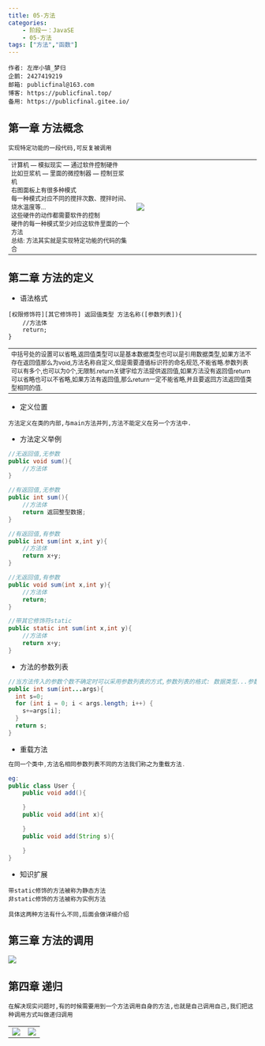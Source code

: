 ```yaml
---
title: 05-方法
categories: 
	- 阶段一：JavaSE
	- 05-方法
tags: ["方法","函数"]
---
```


```
作者: 左岸小镇_梦归
企鹅: 2427419219
邮箱: publicfinal@163.com
博客: https://publicfinal.top/
备用: https://publicfinal.gitee.io/
```

## 第一章 方法概念

<!-- more -->

```
实现特定功能的一段代码,可反复被调用
```

<table>
	<tbody>
		<tr>
			<td style="font-size:12px;width:50%;">
				计算机 — 模拟现实 — 通过软件控制硬件<br/>比如豆浆机 — 里面的微控制器 — 控制豆浆机<br/>右图面板上有很多种模式<br/>每一种模式对应不同的搅拌次数、搅拌时间、烧水温度等…<br/>这些硬件的动作都需要软件的控制<br/>硬件的每一种模式至少对应这软件里面的一个方法<br/>总结: 方法其实就是实现特定功能的代码的集合
			</td>
			<td style="width:50%;">
				<img src="https://note.youdao.com/yws/api/personal/file/WEBb24ff3680bb53f5a769d7d00122c62f8?method=download&shareKey=2fc31da17367fbad0ff23bfe1ef86478">
			</td>
		</tr>
	</tbody>
</table>



## 第二章 方法的定义

* 语法格式

```
[权限修饰符][其它修饰符] 返回值类型 方法名称([参数列表]){
	//方法体
	return;
}
```

<table>
	<tbody>
		<tr>
			<td style="font-size: 12px;">
				中括号处的设置可以省略,返回值类型可以是基本数据类型也可以是引用数据类型,如果方法不存在返回值那么为void,方法名称自定义,但是需要遵循标识符的命名规范,不能省略.参数列表可以有多个,也可以为0个,无限制.return关键字给方法提供返回值,如果方法没有返回值return可以省略也可以不省略,如果方法有返回值,那么return一定不能省略,并且要返回方法返回值类型相同的值.
			</td>
		</tr>
	</tbody>
</table>



* 定义位置

```
方法定义在类的内部,与main方法并列,方法不能定义在另一个方法中.
```

* 方法定义举例

```java
//无返回值,无参数
public void sum(){
	//方法体
}

//有返回值,无参数
public int sum(){
	//方法体
	return 返回整型数据;
}

//有返回值,有参数
public int sum(int x,int y){
	//方法体
	return x+y;
}

//无返回值,有参数
public void sum(int x,int y){
	//方法体
	return;
}

//带其它修饰符static
public static int sum(int x,int y){
	//方法体
	return x+y;
}
```

* 方法的参数列表

```java
//当方法传入的参数个数不确定时可以采用参数列表的方式,参数列表的格式: 数据类型...参数名
public int sum(int...args){
  int s=0;
  for (int i = 0; i < args.length; i++) {
    s+=args[i];
  }
  return s;
}
```

* 重载方法

```java
在同一个类中,方法名相同参数列表不同的方法我们称之为重载方法.

eg:
public class User {
    public void add(){

    }
    public void add(int x){

    }
    public void add(String s){

    }
}
```

* 知识扩展

```
带static修饰的方法被称为静态方法
非static修饰的方法被称为实例方法

具体这两种方法有什么不同,后面会做详细介绍
```

## 第三章 方法的调用

<img src="https://note.youdao.com/yws/api/personal/file/WEB6b73f2b91946530eaf224143d29bc203?method=download&shareKey=c64de07ad6c7e1806538bb840faeb89c">

## 第四章 递归

```
在解决现实问题时,有的时候需要用到一个方法调用自身的方法,也就是自己调用自己,我们把这种调用方式叫做递归调用
```

<table>
	<tbody>
		<tr>
			<td>
				<img src="https://note.youdao.com/yws/api/personal/file/WEB032d85267478c6a8363a2d41187ddbe2?method=download&shareKey=b7f23c9143e675f22b7aed3be0fd71a3">
			</td>
			<td>
				<img src="https://note.youdao.com/yws/api/personal/file/WEB7445eb4c90931367b493060c0c535297?method=download&shareKey=5137fcea1433cd55960e33fa1fe53d8b">
			</td>
		</tr>
	</tbody>
</table>
